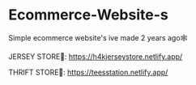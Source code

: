 # Ecommerce-Website-s
Simple ecommerce website's ive made 2 years ago🕸️

JERSEY STORE👕:
https://h4kjerseystore.netlify.app/

THRIFT STORE👖:
https://teesstation.netlify.app/
